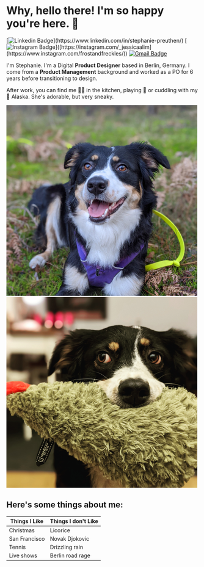 # Why, hello there! I'm so happy you're here. 👋
[![Linkedin Badge](https://img.shields.io/badge/-stephanie-blue?style=flat&logo=Linkedin&logoColor=white&link=[https://www.linkedin.com/in/jlim/](https://www.linkedin.com/in/stephanie-preuthen/))](https://www.linkedin.com/in/stephanie-preuthen/)
[![Instagram Badge](https://img.shields.io/badge/-@frostandfreckles-purple?style=flat&logo=instagram&logoColor=white&link=[https://instagram.com/_jessicaalim/](https://www.instagram.com/frostandfreckles/))]([https://instagram.com/_jessicaalim](https://www.instagram.com/frostandfreckles/))
[![Gmail Badge](https://img.shields.io/badge/-kann.zaubern-c14438?style=flat&logo=Gmail&logoColor=white&link=mailto:kann.zaubern@gmail.com)](mailto:kann.zaubern@gmail.com)

I'm Stephanie. I'm a Digital **Product Designer** based in Berlin, Germany. I come from a **Product Management** background and worked as a PO for 6 years before transitioning to design.

After work, you can find me 👩‍🍳 in the kitchen, playing 🎾 or cuddling with my 🐶 Alaska. She's adorable, but very sneaky.

![DOG](./Alaska1.jpg) ![DOG](./Alaska3.png) 

## Here's some things about me:

| Things I Like  | Things I don't Like |
| ------------- | -------------------- |
| Christmas     | Licorice             |
| San Francisco | Novak Djokovic       |
| Tennis        | Drizzling rain       |
| Live shows    | Berlin road rage     |
